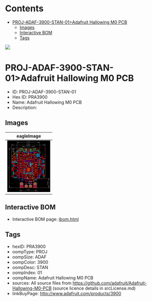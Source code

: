 



Contents
========

* [PROJ-ADAF-3900-STAN-01>Adafruit Hallowing M0 PCB](#proj-adaf-3900-stan-01adafruit-hallowing-m0-pcb)
	* [Images](#images)
	* [Interactive BOM](#interactive-bom)
	* [Tags](#tags)
  
![][im]
# PROJ-ADAF-3900-STAN-01>Adafruit Hallowing M0 PCB

- ID: PROJ-ADAF-3900-STAN-01
- Hex ID: PRA3900
- Name: Adafruit Hallowing M0 PCB
- Description: 

## Images
  
  

|eagleImage|
| :---: |
|[![eagleImage](eagleImage_140.png)](eagleImage_600.png)|

## Interactive BOM

- Interactive BOM page: [ibom.html](kicad/bom/ibom.html)

## Tags

- hexID: PRA3900
- oompType: PROJ
- oompSize: ADAF
- oompColor: 3900
- oompDesc: STAN
- oompIndex: 01
- oompName: Adafruit Hallowing M0 PCB
- sources: All source files from https://github.com/adafruit/Adafruit-Hallowing-M0-PCB (source licence details in srcLicense.md)
- linkBuyPage: http://www.adafruit.com/products/3900



[im]: eagleImage_450.png
